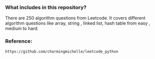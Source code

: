### What includes in this repository? 
There are 250 algorithm questions from Leetcode. It covers different algorithm questions like array, string , linked list, hash table from 
easy , medium to hard. 

### Reference:
    
    https://github.com/charmingmichelle/leetcode_python
